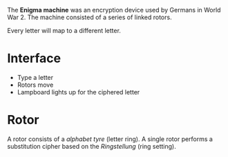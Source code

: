 The **Enigma machine** was an encryption device used by Germans in World War 2. The machine consisted of a series of linked rotors. 

Every letter will map to a different letter.

# Interface

- Type a letter
- Rotors move
- Lampboard lights up for the ciphered letter

# Rotor

A rotor consists of a _alphabet tyre_ (letter ring). A single rotor performs a substitution cipher based on the _Ringstellung_ (ring setting).